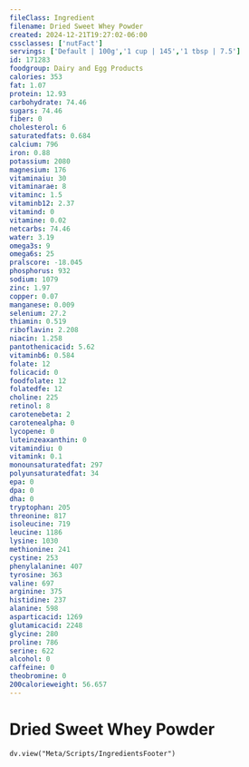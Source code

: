 ```yaml
---
fileClass: Ingredient
filename: Dried Sweet Whey Powder
created: 2024-12-21T19:27:02-06:00
cssclasses: ['nutFact']
servings: ['Default | 100g','1 cup | 145','1 tbsp | 7.5']
id: 171283
foodgroup: Dairy and Egg Products
calories: 353
fat: 1.07
protein: 12.93
carbohydrate: 74.46
sugars: 74.46
fiber: 0
cholesterol: 6
saturatedfats: 0.684
calcium: 796
iron: 0.88
potassium: 2080
magnesium: 176
vitaminaiu: 30
vitaminarae: 8
vitaminc: 1.5
vitaminb12: 2.37
vitamind: 0
vitamine: 0.02
netcarbs: 74.46
water: 3.19
omega3s: 9
omega6s: 25
pralscore: -18.045
phosphorus: 932
sodium: 1079
zinc: 1.97
copper: 0.07
manganese: 0.009
selenium: 27.2
thiamin: 0.519
riboflavin: 2.208
niacin: 1.258
pantothenicacid: 5.62
vitaminb6: 0.584
folate: 12
folicacid: 0
foodfolate: 12
folatedfe: 12
choline: 225
retinol: 8
carotenebeta: 2
carotenealpha: 0
lycopene: 0
luteinzeaxanthin: 0
vitamindiu: 0
vitamink: 0.1
monounsaturatedfat: 297
polyunsaturatedfat: 34
epa: 0
dpa: 0
dha: 0
tryptophan: 205
threonine: 817
isoleucine: 719
leucine: 1186
lysine: 1030
methionine: 241
cystine: 253
phenylalanine: 407
tyrosine: 363
valine: 697
arginine: 375
histidine: 237
alanine: 598
asparticacid: 1269
glutamicacid: 2248
glycine: 280
proline: 786
serine: 622
alcohol: 0
caffeine: 0
theobromine: 0
200calorieweight: 56.657
---
```


# Dried Sweet Whey Powder

```dataviewjs
dv.view("Meta/Scripts/IngredientsFooter")
```